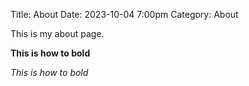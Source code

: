 Title: About
Date: 2023-10-04 7:00pm
Category: About

This is my about page.


<b> This is how to bold </b>

<i> This is how to bold </i>
